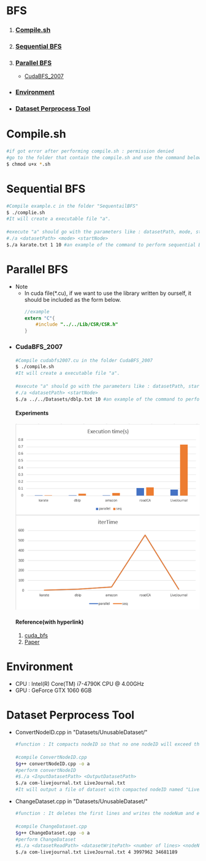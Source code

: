 # BFS
1. ### [Compile.sh](#compilesh-1)
2. ### [Sequential BFS](#sequential-bfs-1)
3. ### [Parallel BFS](#parallel-bfs-1)
    - [CudaBFS_2007](#cudabfs_2007)

- ### [Environment](#environment-1)
- ### [Dataset Perprocess Tool](#dataset-perprocess-tool-1)

# Compile.sh
```bash
#if got error after performing compile.sh : permission denied
#go to the folder that contain the compile.sh and use the command below
$ chmod u+x *.sh
```

# Sequential BFS
```bash
#Compile example.c in the folder "SequentailBFS"
$ ./complie.sh
#It will create a executable file "a".

#execute "a" should go with the parameters like : datasetPath, mode, startNode, whereas the mode = 1 represent adpating CSR, mode = 0 adapting Adjlist.
#./a <datasetPath> <mode> <startNode>
$./a karate.txt 1 10 #an example of the command to perform sequential BFS
```

# Parallel BFS
- Note
    - In cuda file(*.cu), if we want to use the library written by ourself, it should be included as the form below.<br>
        ```c
        //example
        extern "C"{
            #include "../../Lib/CSR/CSR.h"
        }
        ```
- ### CudaBFS_2007
    ```bash
    #Compile cudabfs2007.cu in the folder CudaBFS_2007
    $ ./compile.sh
    #It will create a executable file "a".

    #execute "a" should go with the parameters like : datasetPath, startNode.
    #./a <datasetPath> <startNode>
    $./a ../../Datasets/dblp.txt 10 #an example of the command to perform CudaBFS_2007.
    ```
    #### Experiments
    ![Alt text](image.png)
    #### Reference(with hyperlink)
    1. [cuda_bfs](https://github.com/siddharths2710/cuda_bfs/blob/master/cuda_bfs/kernel.cu)
    2. [Paper](https://www.nvidia.com/content/cudazone/CUDABrowser/downloads/Accelerate_Large_Graph_Algorithms/HiPC.pdf)

# Environment
- CPU : Intel(R) Core(TM) i7-4790K CPU @ 4.00GHz
- GPU : GeForce GTX 1060 6GB

# Dataset Perprocess Tool
- ConvertNodeID.cpp in "Datasets/UnusableDataset/"
    ```bash
    #function : It compacts nodeID so that no one nodeID will exceed the vertex number

    #compile ConvertNodeID.cpp
    $g++ convertNodeID.cpp -o a
    #perform convertNodeID
    #$./a <InputDatasetPath> <OutputDatasetPath>
    $./a com-livejournal.txt LiveJournal.txt
    #It will output a file of dataset with compacted nodeID named "LiveJournal.txt"
    ```
- ChangeDataset.cpp in "Datasets/UnusableDataset/"
    ```bash
    #function : It deletes the first lines and writes the nodeNum and edgeNum at the head line.

    #compile ChangeDataset.cpp
    $g++ ChangeDataset.cpp -o a
    #perform ChangeDataset
    #$./a <datasetReadPath> <datasetWritePath> <number of lines> <nodeNum> <edgeNum>
    $./a com-livejournal.txt LiveJournal.txt 4 3997962 34681189
    ```